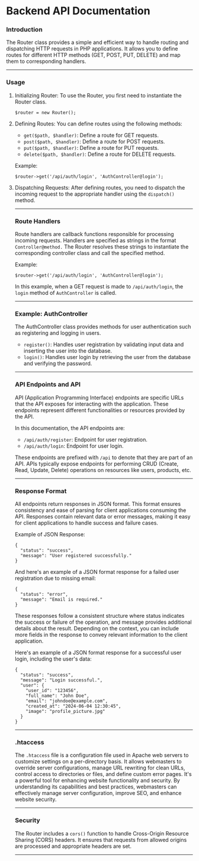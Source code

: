 # Backend API Documentation

### Introduction
The Router class provides a simple and efficient way to handle routing and dispatching HTTP requests in PHP applications. It allows you to define routes for different HTTP methods (GET, POST, PUT, DELETE) and map them to corresponding handlers.

---

### Usage

1. Initializing Router:
    To use the Router, you first need to instantiate the Router class.
    ```
    $router = new Router();
    ```
2. Defining Routes:
    You can define routes using the following methods:
    - `get($path, $handler)`: Define a route for GET requests.
    - `post($path, $handler)`: Define a route for POST requests.
    - `put($path, $handler)`: Define a route for PUT requests.
    - `delete($path, $handler)`: Define a route for DELETE requests.
   
    Example:
    ```
    $router->get('/api/auth/login', 'AuthController@login');
    ```
    
3. Dispatching Requests:
    After defining routes, you need to dispatch the incoming request to the appropriate handler using the `dispatch()` method.
    
    ---
    ### Route Handlers
    Route handlers are callback functions responsible for processing incoming requests. Handlers are specified as strings in the format `Controller@method.` The Router resolves these strings to instantiate the corresponding controller class and call the specified method.
    
    Example:
    ```
    $router->get('/api/auth/login', 'AuthController@login');
    ```
    In this example, when a GET request is made to `/api/auth/login`, the `login` method of `AuthController` is called.
    
    ---
    ### Example: AuthController
    The AuthController class provides methods for user authentication such as registering and logging in users.
    
    - `register()`: Handles user registration by validating input data and inserting the user into the database.
    - `login()`: Handles user login by retrieving the user from the database and verifying the password.
    
    ---
    ### API Endpoints and API
    API (Application Programming Interface) endpoints are specific URLs that the API exposes for interacting with the application. These endpoints represent different functionalities or resources provided by the API.

    In this documentation, the API endpoints are:
    
    - `/api/auth/register`: Endpoint for user registration.
    - `/api/auth/login`: Endpoint for user login.
    
    These endpoints are prefixed with `/api` to denote that they are part of an API. APIs typically expose endpoints for performing CRUD (Create, Read, Update, Delete) operations on resources like users, products, etc.
    
    ---
    ### Response Format
    All endpoints return responses in JSON format. This format ensures consistency and ease of parsing for client applications consuming the API. Responses contain relevant data or error messages, making it easy for client applications to handle success and failure cases.
    
    Example of JSON Response:
    ```
    {
      "status": "success",
      "message": "User registered successfully."
    }
    ```
    And here's an example of a JSON format response for a failed user registration due to missing email:
    ```
    {
      "status": "error",
      "message": "Email is required."
    }
    ```
    These responses follow a consistent structure where status indicates the success or failure of the operation, and message provides additional details about the result. Depending on the context, you can include more fields in the response to convey relevant information to the client application.
    
    Here's an example of a JSON format response for a successful user login, including the user's data:
    ```
    {
      "status": "success",
      "message": "Login successful.",
      "user": {
        "user_id": "123456",
        "full_name": "John Doe",
        "email": "johndoe@example.com",
        "created_at": "2024-06-04 12:30:45",
        "image": "profile_picture.jpg"
      }
    }
    ```
    
    ---
    ### .htaccess
    The `.htaccess` file is a configuration file used in Apache web servers to customize settings on a per-directory basis. It allows webmasters to override server configurations, manage URL rewriting for clean URLs, control access to directories or files, and define custom error pages. It's a powerful tool for enhancing website functionality and security. By understanding its capabilities and best practices, webmasters can effectively manage server configuration, improve SEO, and enhance website security.
    
    ---
    ### Security
    The Router includes a `cors()` function to handle Cross-Origin Resource Sharing (CORS) headers. It ensures that requests from allowed origins are processed and appropriate headers are set.
    
    ---


